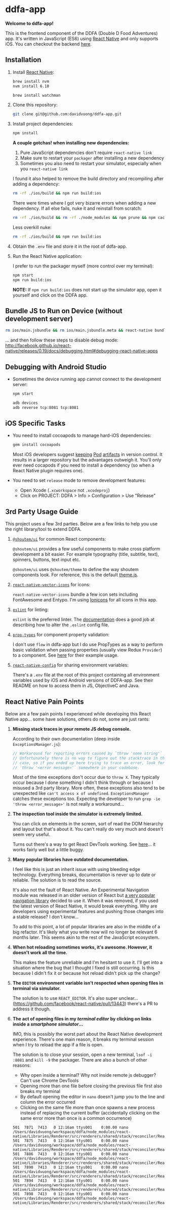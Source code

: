 # ddfa-app

**Welcome to ddfa-app!**

This is the frontend component of the DDFA (Double D Food Adventures) app. It's written in JavaScript (ES6) using [React Native](https://facebook.github.io/react-native/) and only supports iOS. You can checkout the backend [here](https://github.com/davidvuong/ddfa-api).

## Installation

1. Install [React Native](https://facebook.github.io/react-native/docs/getting-started.html):

    ```bash
    brew install nvm
    nvm install 6.10

    brew install watchman
    ```

1. Clone this repository:

    ```bash
    git clone git@github.com:davidvuong/ddfa-app.git
    ```

1. Install project dependencies:

    ```bash
    npm install
    ```

    **A couple gotchas! when installing new dependencies:**

    1. Pure JavaScript dependencies don't require `react-native link`
    1. Make sure to restart your `packager` after installing a new dependency
    1. Sometimes you also need to restart your simulator, especially when you `react-native link`

    I found it also helped to remove the build directory and recompiling after adding a dependency:

    ```bash
    rm -rf ./ios/build && npm run build:ios
    ```

    There were times where I got very bizarre errors when adding a new dependency. If all else fails, nuke it and reinstall from scratch:

    ```bash
    rm -rf ./ios/build && rm -rf ./node_modules && npm prune && npm cache clean && npm i && npmm run build:ios
    ```

    Less overkill nuke:

    ```bash
    rm -rf ./ios/build && npm run build:ios
    ```

1. Obtain the `.env` file and store it in the root of ddfa-app.

1. Run the React Native application:

    I prefer to run the packager myself (more control over my terminal):

    ```bash
    npm start
    npm run build:ios
    ```

    **NOTE:** If `npm run build:ios` does not start up the simulator app, open it yourself and click on the DDFA app.

## Bundle JS to Run on Device (without development server)

```bash
rm ios/main.jsbundle && rm ios/main.jsbundle.meta && react-native bundle --platform ios --dev false --entry-file index.ios.js --bundle-output ios/main.jsbundle --reset-cache --verbose
```

... and then follow these steps to disable debug mode: http://facebook.github.io/react-native/releases/0.19/docs/debugging.html#debugging-react-native-apps

## Debugging with Android Studio

- Sometimes the device running app cannot connect to the development server:

    ```bash
    npm start

    adb devices
    adb reverse tcp:8081 tcp:8081
    ```

## iOS Specific Tasks

- You need to install cocoapods to manage hard-iOS dependencies:

    ```bash
    gem install cocoapods
    ```

    Most iOS developers suggest [keeping](https://stackoverflow.com/questions/9446644/what-goes-into-your-gitignore-if-youre-using-cocoapods) [Pod](http://www.egeek.me/2012/12/29/should-i-store-cocoapods-products-in-git/) [artifacts](https://www.dzombak.com/blog/2014/03/including-pods-in-source-control.html) in version control. It results in a larger repository but the advantages outweigh it. You'll only ever need cocapods if you need to install a dependency (so when a React Native plugin requires one).

- You need to set `release` mode to remove development features:

    - Open Xcode (`.xcworkspace` not `.xcodeproj`)
    - Click on PROJECT: DDFA > Info > Configuration > Use "Release"

## 3rd Party Usage Guide

This project uses a few 3rd parties. Below are a few links to help you use the right library/tool to extend DDFA.

1. [`@shoutem/ui`](https://shoutem.github.io/docs/ui-toolkit/introduction) for common React components:

    `@shoutem/ui` provides a few useful components to make cross platform development a bit easier. For example typography (title, subtitle, text), spinners, buttons, text input etc.
    
    `@shoutem/ui` uses `@shoutem/theme` to define the way shoutem components look. For reference, this is the default [theme.js](https://github.com/shoutem/ui/blob/develop/theme.js).

1. [`react-native-vector-icons`](https://github.com/oblador/react-native-vector-icons) for icons:

    `react-native-vector-icons` bundle a few icon sets including FontAwesome and Entypo. I'm using [Ionicons](http://ionicframework.com/docs/ionicons/) for all icons in this app.

1. [`eslint`](http://eslint.org/) for linting:

    `eslint` is the preferred linter. The [documentation](http://eslint.org/docs/user-guide/configuring#configuring-rules) does a good job at describing how to alter the `.eslint` config file.

1. [`prop-types`](https://github.com/facebook/prop-types) for component property validation:

    I don't use `flow` in ddfa-app but I do use PropTypes as a way to perform basic validation when passing properties (usually view Redux `Provider`) to a component. See [here](https://github.com/facebook/prop-types#usage) for their example usage.

1. [`react-native-config`](https://github.com/luggit/react-native-config) for sharing environment variables:

    There's a `.env` file at the root of this project containing all environment variables used by iOS and Android versions of DDFA-app. See their README on how to access them in JS, ObjectiveC and Java.

## React Native Pain Points

Below are a few pain points I experienced while developing this React Native app... some have solutions, others do not, some are just rants:

1. **Missing stack traces in your remote JS debug console.**

    According to their own documentation (deep inside `ExceptionsManager.js`):

    ```js
    // Workaround for reporting errors caused by `throw 'some string'`
    // Unfortunately there is no way to figure out the stacktrace in this
    // case, so if you ended up here trying to trace an error, look for
    // `throw '<error message>'` somewhere in your codebase.
    ```

    Most of the time exceptions don't occur due to `throw X`. They typically occur because I done something I didn't think through or because I misused a 3rd party library. More often, these exceptions also tend to be unexpected like `can't access x of undefined`. `ExceptionsManager` catches these exceptions too. Expecting the developer to run `grep -ie 'throw <error_message>'` is not really a workaround...

1. **The inspection tool inside the simulator is extremely limited.**

    You can click on elements in the screen, sort of read the DOM hierarchy and layout but that's about it. You can't really do very much and doesn't seem very useful.

    Turns out there's a way to get React DevTools working. See [here](http://facebook.github.io/react-native/docs/debugging.html#react-developer-tools)... it works fairly well but a little buggy.

1. **Many popular libraries have outdated documentation.**

    I feel like this is just an inherit issue with using bleeding edge technology. Everything breaks, documentation is never up to date or reliable. The solution is to read the source.

    It's also not the fault of React Native. An Experimental Navigation module was released in an older version of React but [a very popular navigation library](https://github.com/aksonov/react-native-router-flux/issues/1289) decided to use it. When it was removed, if you used the latest version of React Native, it would break everything. Why are developers using experimental features and pushing those changes into a stable release? I don't know...

    To add to this point, a lot of popular libraries are also in the middle of a big refactor. It's likely what you write now will no longer be relevant 6 months later. This seems akin to the rest of the JavaScript ecosystem.

1. **When hot reloading sometimes works, it's awesome. However, it doesn't work all the time.**

    This makes the feature unreliable and I'm hesitant to use it. I'll get into a situation where the bug that I thought I fixed is still occurring. Is this because I didn't fix it or because hot reload didn't pick up the change?

1. **The `EDITOR` environment variable isn't respected when opening files in terminal via simulator.**

    The solution is to use `REACT_EDITOR`. It's also super unclear... (https://github.com/facebook/react-native/pull/13443) there's a PR to address it though.

1. **The act of opening files in my _terminal editor_ by clicking on links inside a _smartphone simulator_...**

    IMO, this is possibly the worst part about the React Native development experience. There's one main reason, it breaks my terminal session when I try to reload the app if a file is open.

    The solution is to close your session, open a new terminal, `lsof -i :8081` and `kill -9` the packager. There are also a bunch of other reasons:

    - Why open inside a terminal? Why not inside remote js debugger? Can't use Chrome DevTools
    - Opening more than one file before closing the previous file first also breaks my terminal
    - By default opening the editor in `nano` doesn't jump you to the line and column the error occurred
    - Clicking on the same file more than once spawns a new process instead of replacing the current buffer (accidentally clicking on the same error more than once is a common occurrence)

    ```
    501  7871  7413   0 12:16am ttys001    0:00.00 nano /Users/davidvuong/workspace/ddfa/node_modules/react-native/Libraries/Renderer/src/renderers/shared/stack/reconciler/ReactReconciler.js
    501  7875  7413   0 12:16am ttys001    0:00.00 nano /Users/davidvuong/workspace/ddfa/node_modules/react-native/Libraries/Renderer/src/renderers/shared/stack/reconciler/ReactReconciler.js
    501  7886  7413   0 12:16am ttys001    0:00.00 nano /Users/davidvuong/workspace/ddfa/node_modules/react-native/Libraries/Renderer/src/renderers/shared/stack/reconciler/ReactReconciler.js
    501  7890  7413   0 12:16am ttys001    0:00.00 nano /Users/davidvuong/workspace/ddfa/node_modules/react-native/Libraries/Renderer/src/renderers/shared/stack/reconciler/ReactReconciler.js
    501  7894  7413   0 12:16am ttys001    0:00.00 nano /Users/davidvuong/workspace/ddfa/node_modules/react-native/Libraries/Renderer/src/renderers/shared/stack/reconciler/ReactReconciler.js
    501  7898  7413   0 12:16am ttys001    0:00.00 nano /Users/davidvuong/workspace/ddfa/node_modules/react-native/Libraries/Renderer/src/renderers/shared/stack/reconciler/ReactReconciler.js
    ```
